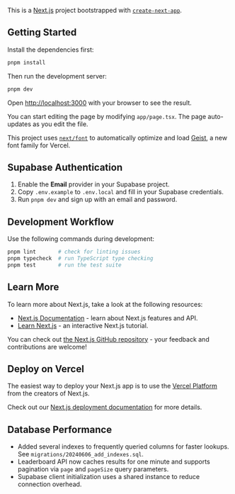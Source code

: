 This is a [Next.js](https://nextjs.org) project bootstrapped with [`create-next-app`](https://nextjs.org/docs/app/api-reference/cli/create-next-app).

## Getting Started

Install the dependencies first:

```bash
pnpm install
```

Then run the development server:

```bash
pnpm dev
```

Open [http://localhost:3000](http://localhost:3000) with your browser to see the result.

You can start editing the page by modifying `app/page.tsx`. The page auto-updates as you edit the file.

This project uses [`next/font`](https://nextjs.org/docs/app/building-your-application/optimizing/fonts) to automatically optimize and load [Geist](https://vercel.com/font), a new font family for Vercel.

## Supabase Authentication

1. Enable the **Email** provider in your Supabase project.
2. Copy `.env.example` to `.env.local` and fill in your Supabase credentials.
3. Run `pnpm dev` and sign up with an email and password.

## Development Workflow

Use the following commands during development:

```bash
pnpm lint       # check for linting issues
pnpm typecheck  # run TypeScript type checking
pnpm test       # run the test suite
```

## Learn More

To learn more about Next.js, take a look at the following resources:

- [Next.js Documentation](https://nextjs.org/docs) - learn about Next.js features and API.
- [Learn Next.js](https://nextjs.org/learn) - an interactive Next.js tutorial.

You can check out [the Next.js GitHub repository](https://github.com/vercel/next.js) - your feedback and contributions are welcome!

## Deploy on Vercel

The easiest way to deploy your Next.js app is to use the [Vercel Platform](https://vercel.com/new?utm_medium=default-template&filter=next.js&utm_source=create-next-app&utm_campaign=create-next-app-readme) from the creators of Next.js.

Check out our [Next.js deployment documentation](https://nextjs.org/docs/app/building-your-application/deploying) for more details.

## Database Performance

- Added several indexes to frequently queried columns for faster lookups. See `migrations/20240606_add_indexes.sql`.
- Leaderboard API now caches results for one minute and supports pagination via `page` and `pageSize` query parameters.
- Supabase client initialization uses a shared instance to reduce connection overhead.
